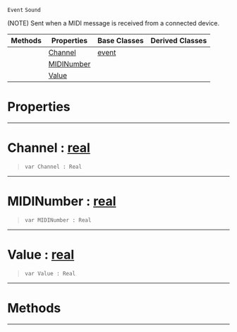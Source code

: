  `Event` `Sound`



(NOTE) Sent when a MIDI message is received from a connected device.

|Methods|Properties|Base Classes|Derived Classes|
|---|---|---|---|
| |[ Channel](https://github.com/zeroengineteam/ZeroDocs/blob/master/code_reference/class_reference/midievent.markdown#channel-zero-engine-docu)|[event](https://github.com/zeroengineteam/ZeroDocs/blob/master/code_reference/class_reference/event.markdown)| |
| |[ MIDINumber](https://github.com/zeroengineteam/ZeroDocs/blob/master/code_reference/class_reference/midievent.markdown#midinumber-zero-engine-d)| | |
| |[ Value](https://github.com/zeroengineteam/ZeroDocs/blob/master/code_reference/class_reference/midievent.markdown#value-zero-engine-docume)| | |


 #  Properties


---  
 #  Channel : [real](https://github.com/zeroengineteam/ZeroDocs/blob/master/code_reference/zilch_base_types/real.markdown)

> 
> ``` lang=cpp, name=Zilch
> var Channel : Real


---  
 #  MIDINumber : [real](https://github.com/zeroengineteam/ZeroDocs/blob/master/code_reference/zilch_base_types/real.markdown)

> 
> ``` lang=cpp, name=Zilch
> var MIDINumber : Real


---  
 #  Value : [real](https://github.com/zeroengineteam/ZeroDocs/blob/master/code_reference/zilch_base_types/real.markdown)

> 
> ``` lang=cpp, name=Zilch
> var Value : Real


---  
 #  Methods


---  
 

 